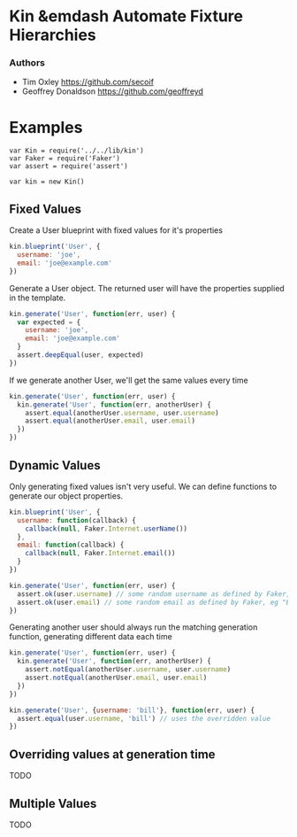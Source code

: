 # Kin &emdash Automate Fixture Hierarchies

### Authors
* Tim Oxley https://github.com/secoif
* Geoffrey Donaldson https://github.com/geoffreyd

#  Examples



    
    var Kin = require('../../lib/kin')
    var Faker = require('Faker')
    var assert = require('assert')
    
    var kin = new Kin()



## Fixed Values



Create a User blueprint with fixed values for it's properties

```javascript
kin.blueprint('User', {
  username: 'joe',
  email: 'joe@example.com'
})
```


Generate a User object. The returned user will have the properties supplied in
the template.

```javascript    
kin.generate('User', function(err, user) {
  var expected = {
    username: 'joe',
    email: 'joe@example.com'
  }
  assert.deepEqual(user, expected)
})
```


If we generate another User, we'll get the same values every time

```javascript    
kin.generate('User', function(err, user) {
  kin.generate('User', function(err, anotherUser) {
    assert.equal(anotherUser.username, user.username)
    assert.equal(anotherUser.email, user.email)
  })
})
```


## Dynamic Values



Only generating fixed values isn't very useful. We can define functions to
generate our object properties.

```javascript
kin.blueprint('User', {
  username: function(callback) {
    callback(null, Faker.Internet.userName())
  },
  email: function(callback) {
    callback(null, Faker.Internet.email())
  }
})

kin.generate('User', function(err, user) {
  assert.ok(user.username) // some random username as defined by Faker, eg "Rupert_Mertz"
  assert.ok(user.email) // some random email as defined by Faker, eg "Brook_Bednar@price.us"
})
```


Generating another user should always run the matching generation function,
generating different data each time

```javascript    
kin.generate('User', function(err, user) {
  kin.generate('User', function(err, anotherUser) {
    assert.notEqual(anotherUser.username, user.username)
    assert.notEqual(anotherUser.email, user.email)
  })
})

kin.generate('User', {username: 'bill'}, function(err, user) {
  assert.equal(user.username, 'bill') // uses the overridden value
})
```


## Overriding values at generation time
TODO


## Multiple Values
TODO


